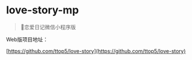 # love-story-mp

> 👫恋爱日记微信小程序版


Web版项目地址：

[https://github.com/ttop5/love-story](https://github.com/ttop5/love-story)
